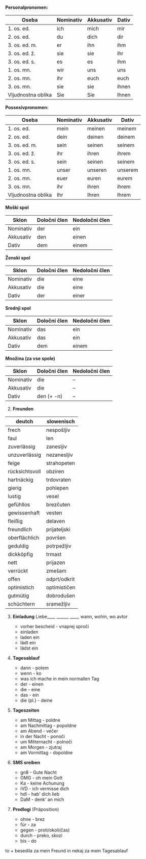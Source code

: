 
**Personalpronomen:**

|Oseba|Nominativ|Akkusativ|Dativ|
|---|---|---|---|
|1. os. ed.|ich|mich|mir|
|2. os. ed.|du|dich|dir|
|3. os. ed. m.|er|ihn|ihm|
|3. os. ed. ž.|sie|sie|ihr|
|3. os. ed. s.|es|es|ihm|
|1. os. mn.|wir|uns|uns|
|2. os. mn.|ihr|euch|euch|
|3. os. mn.|sie|sie|ihnen|
|Vljudnostna oblika|Sie|Sie|Ihnen|


**Possesivpronomen:**

|Oseba|Nominativ|Akkusativ|Dativ|
|---|---|---|---|
|1. os. ed.|mein|meinen|meinem|
|2. os. ed.|dein|deinen|deinem|
|3. os. ed. m.|sein|seinen|seinem|
|3. os. ed. ž.|ihr|ihren|ihrem|
|3. os. ed. s.|sein|seinen|seinem|
|1. os. mn.|unser|unseren|unserem|
|2. os. mn.|euer|euren|eurem|
|3. os. mn.|ihr|ihren|ihrem|
|Vljudnostna oblika|Ihr|Ihren|Ihrem|


**Moški spol**

|Sklon|Določni člen|Nedoločni člen|
|---|---|---|
|Nominativ|der|ein|
|Akkusativ|den|einen|
|Dativ|dem|einem|

**Ženski spol**

|Sklon|Določni člen|Nedoločni člen|
|---|---|---|
|Nominativ|die|eine|
|Akkusativ|die|eine|
|Dativ|der|einer|

**Srednji spol**

|Sklon|Določni člen|Nedoločni člen|
|---|---|---|
|Nominativ|das|ein|
|Akkusativ|das|ein|
|Dativ|dem|einem|

**Množina (za vse spole)**

|Sklon|Določni člen|Nedoločni člen|
|---|---|---|
|Nominativ|die|–|
|Akkusativ|die|–|
|Dativ|den (+ -n)|–|


2. **Freunden**

| **deutch**     | **slowenisch** |
| -------------- | -------------- |
| frech          | nespošljiv     |
| faul           | len            |
| zuverlässig    | zanesljiv      |
| unzuverlässig  | nezanesljiv    |
| feige          | strahopeten    |
| rücksichtsvoll | obziren        |
| hartnäckig     | trdovraten     |
| gierig         | pohlepen       |
| lustig         | vesel          |
| gefühllos      | brezčuten      |
| gewissenhaft   | vesten         |
| fleißig        | delaven        |
| freundlich     | prijateljski   |
| oberflächlich  | površen        |
| geduldig       | potrpežljiv    |
| dickköpfig     | trmast         |
| nett           | prijazen       |
| verrückt       | zmešam         |
| offen          | odprt/odkrit   |
| optimistich    | optimističen   |
| gutmütig       | dobrodušen     |
| schüchtern     | sramežljiv     |
3. **Einladung**
	Liebe____ ______ ____,
	 wann, wohin, wo
	 avtor
	 - vorher bescheid - vnaprej sproči
	 - einladen
	 - laden ein
	 - lädt ein
	 - lädst ein

4. **Tagesablauf**
	- dann - potem
	- wenn - ko
	- was ich mache in mein normallen Tag
	- der - einen
	- die - eine
	- das - ein
	- die (pl.) - deine

5. **Tageszeiten**
	- am Mittag - poldne
	- am Nachmittag - popoldne
	- am Abend - večer
	- in der Nacht - ponoči
	- um Mitternacht - polnoči
	- am Morgen - zjutraj
	- am Vormittag - dopoldne

6. **SMS sreiben**
	- gn8 - Gute Nacht
	- OMG - oh mein Gott
	- Ka - keine Achunung
	- iVD - ich vermisse dich
	- hdl - hab' dich lieb
	- DaM - denk' an mich 

7. **Predlogi** (Präposition)
	- ohne - brez
	- für - za
	- gegen - proti/okoli(čas)
	- durch - preko, skozi
	- bis - do

to + besedila za mein Freund in nekaj za mein Tagesablauf